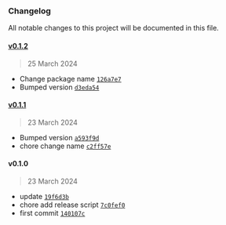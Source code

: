 ### Changelog

All notable changes to this project will be documented in this file. 

#### [v0.1.2](https://github.com/zumerlab/zumerbox-js-lint/compare/v0.1.1...v0.1.2)

> 25 March 2024

- Change package name [`126a7e7`](https://github.com/zumerlab/zumerbox-js-lint/commit/126a7e769a59e7188586105c79870e0121509955)
- Bumped version [`d3eda54`](https://github.com/zumerlab/zumerbox-js-lint/commit/d3eda54c9943da155f3666434906e60f8a5f5c6c)

#### [v0.1.1](https://github.com/zumerlab/zumerbox-js-lint/compare/v0.1.0...v0.1.1)

> 23 March 2024

- Bumped version [`a593f9d`](https://github.com/zumerlab/zumerbox-js-lint/commit/a593f9d53d0c37a5fa6f97281ec617bc74d620e4)
- chore change name [`c2ff57e`](https://github.com/zumerlab/zumerbox-js-lint/commit/c2ff57eb92a3e71ec18acbbb04582a129ab11fd9)

#### v0.1.0

> 23 March 2024

- update [`19f6d3b`](https://github.com/zumerlab/zumerbox-js-lint/commit/19f6d3bf661a69dcfbd1839dbb058366853538f7)
- chore add release script [`7c0fef0`](https://github.com/zumerlab/zumerbox-js-lint/commit/7c0fef0c7f693c1f683edc05d633d8ca524cd596)
- first commit [`140107c`](https://github.com/zumerlab/zumerbox-js-lint/commit/140107c90ca6bfd6c6c92accfec722b3acc7b977)
